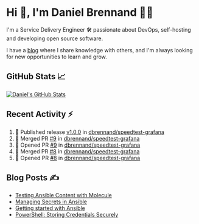 # Hi 👋, I'm Daniel Brennand 👨‍💻

I'm a Service Delivery Engineer 🛠 passionate about DevOps, self-hosting and developing open source software.

I have a [blog](https://danielbrennand.com/blog/) where I share knowledge with others, and I'm always looking for new opportunities to learn and grow.

## GitHub Stats 📈

[![Daniel's GitHub Stats](https://github-readme-stats-dbrennand.vercel.app/api?username=dbrennand&show_icons=true&count_private=true&hide_border=true&theme=dark)](https://github.com/anuraghazra/github-readme-stats)

## Recent Activity ⚡

<!--START_SECTION:activity-->
1. 🚀 Published release [v1.0.0](https://github.com/dbrennand/speedtest-grafana/releases/tag/v1.0.0) in [dbrennand/speedtest-grafana](https://github.com/dbrennand/speedtest-grafana)
2. 🎉 Merged PR [#9](https://github.com/dbrennand/speedtest-grafana/pull/9) in [dbrennand/speedtest-grafana](https://github.com/dbrennand/speedtest-grafana)
3. 💪 Opened PR [#9](https://github.com/dbrennand/speedtest-grafana/pull/9) in [dbrennand/speedtest-grafana](https://github.com/dbrennand/speedtest-grafana)
4. 🎉 Merged PR [#8](https://github.com/dbrennand/speedtest-grafana/pull/8) in [dbrennand/speedtest-grafana](https://github.com/dbrennand/speedtest-grafana)
5. 💪 Opened PR [#8](https://github.com/dbrennand/speedtest-grafana/pull/8) in [dbrennand/speedtest-grafana](https://github.com/dbrennand/speedtest-grafana)
<!--END_SECTION:activity-->

## Blog Posts ✍

<!-- BLOG-POST-LIST:START -->
- [Testing Ansible Content with Molecule](https://danielbrennand.com/blog/testing-ansible-content/)
- [Managing Secrets in Ansible](https://danielbrennand.com/blog/managing-secrets-in-ansible/)
- [Getting started with Ansible](https://danielbrennand.com/blog/getting-started-ansible/)
- [PowerShell: Storing Credentials Securely](https://danielbrennand.com/blog/powershell-storing-credentials/)
<!-- BLOG-POST-LIST:END -->
